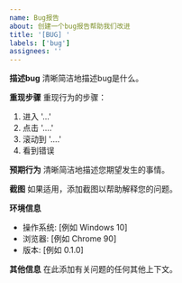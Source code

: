 ```yaml
---
name: Bug报告
about: 创建一个bug报告帮助我们改进
title: '[BUG] '
labels: ['bug']
assignees: ''
---
```


**描述bug**
清晰简洁地描述bug是什么。

**重现步骤**
重现行为的步骤：
1. 进入 '...'
2. 点击 '....'
3. 滚动到 '....'
4. 看到错误

**预期行为**
清晰简洁地描述您期望发生的事情。

**截图**
如果适用，添加截图以帮助解释您的问题。

**环境信息**
- 操作系统: [例如 Windows 10]
- 浏览器: [例如 Chrome 90]
- 版本: [例如 0.1.0]

**其他信息**
在此添加有关问题的任何其他上下文。 